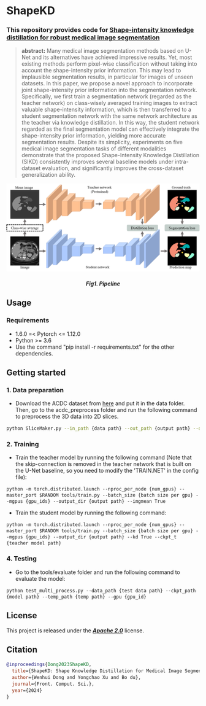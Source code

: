 # ShapeKD
### This repository provides code for [Shape-intensity knowledge distillation for robust medical image segmentation ](https://arxiv.org/abs/2108.07774)

>**abstract:**
Many medical image segmentation methods based on U-Net and its alternatives have achieved impressive results. Yet, most existing methods perform pixel-wise classification without taking into account the shape-intensity prior information. This may lead to implausible segmentation results, in particular for images of unseen datasets. In this paper, we propose a novel approach to incorporate joint shape-intensity prior information into the segmentation network. Specifically, we first train a segmentation network (regarded as the teacher network) on class-wisely averaged training images to extract valuable shape-intensity information, which is then transferred to a student segmentation network with the same network architecture as the teacher via knowledge distillation. In this way, the student network regarded as the final segmentation model can effectively integrate the shape-intensity prior information, yielding more accurate segmentation results.
Despite its simplicity, experiments on five medical image segmentation tasks of different modalities demonstrate that the proposed Shape-Intensity Knowledge Distillation (SIKD) consistently improves several baseline models under intra-dataset evaluation, and significantly improves the cross-dataset generalization ability. 

![image](images/pipeline.png)
##### <center>Fig1. Pipeline</center>

## Usage

### Requirements
- 1.6.0 =< Pytorch <= 1.12.0
- Python >= 3.6
- Use the command "pip install -r requirements.txt" for the other dependencies.

## Getting started

### 1. Data preparation
- Download the ACDC dataset from [here](https://www.creatis.insa-lyon.fr/Challenge/acdc/) and put it in the data folder.
Then, go to the acdc_preprocess folder and run the following command to preprocess the 3D data into 2D slices.
```bash
python SliceMaker.py --in_path {data path} --out_path {output path} --data_json {data json file} --mode {train/val/test}
```
### 2. Training

- Train the teacher model by running the following command (Note that the skip-connection is removed in the teacher network that is built on the U-Net baseline, so you need to modify the 'TRAIN.NET' in the config file):

```
python -m torch.distributed.launch --nproc_per_node {num_gpus} --master_port $RANDOM tools/train.py --batch_size {batch size per gpu} --mgpus {gpu_ids} --output_dir {output path} --imgmean True
```
- Train the student model by running the following command:
```
python -m torch.distributed.launch --nproc_per_node {num_gpus} --master_port $RANDOM tools/train.py --batch_size {batch size per gpu} --mgpus {gpu_ids} --output_dir {output path} --kd True --ckpt_t {teacher model path}
```

### 4. Testing
- Go to the tools/evaluate folder and run the following command to evaluate the model:
```
python test_multi_process.py --data_path {test data path} --ckpt_path {model path} --temp_path {temp path} --gpu {gpu_id}
```

## License
This project is released under the [_**Apache 2.0**_](LICENSE) license.

## Citation
```bibtex
@inproceedings{Dong2023ShapeKD,
  title={ShapeKD: Shape Knowledge Distillation for Medical Image Segmentation},
  author={Wenhui Dong and Yongchao Xu and Bo du},
  journal={Front. Comput. Sci.},
  year={2024}
}
```
